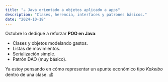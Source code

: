 ```yaml
---
title: "☕ Java orientado a objetos aplicado a apps"
description: "Clases, herencia, interfaces y patrones básicos."
date: "2024-10-18"
---
```

Octubre lo dediqué a reforzar **POO en Java**:

- Clases y objetos modelando gastos.
- Listas de movimientos.
- Serialización simple.
- Patrón DAO (muy básico).

Ya estoy pensando en cómo representar un apunte económico tipo *Kakeibo* dentro de una clase. 💰
